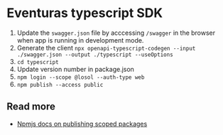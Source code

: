 # Eventuras typescript SDK

1. Update the `swagger.json` file by acccessing `/swagger` in the browser when app is running in development mode.
1. Generate the client `npx openapi-typescript-codegen --input ./swagger.json --output ./typescript --useOptions`
1. `cd typescript`
1. Update version number in package.json
1. `npm login --scope @losol --auth-type web`
1. `npm publish --access public`

## Read more

-   [Npmjs docs on publishing scoped packages](https://docs.npmjs.com/creating-and-publishing-scoped-public-packages)

